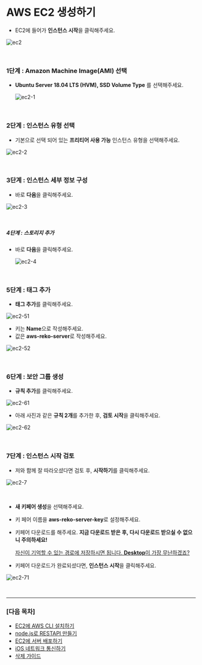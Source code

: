 # AWS EC2 생성하기
* EC2에 들어가 **인스턴스 시작**을 클릭해주세요.

![ec2](https://github.com/kyeahen/ExpressionRekognitionMusicService/blob/master/Guide/images/ec2.png)

<br/>

### 1단계 : Amazon Machine Image(AMI) 선택

* **Ubuntu Server 18.04 LTS (HVM), SSD Volume Type** 를 선택해주세요.

  ![ec2-1](https://github.com/kyeahen/ExpressionRekognitionMusicService/blob/master/Guide/images/ec2-1.png)

<br/>

### 2단계 : 인스턴스 유형 선택

* 기본으로 선택 되어 있는 **프리티어 사용 가능** 인스턴스 유형을 선택해주세요.

![ec2-2](https://github.com/kyeahen/ExpressionRekognitionMusicService/blob/master/Guide/images/ec2-2.png)

<br/>

### 3단계 : 인스턴스 세부 정보 구성

* 바로 **다음**을 클릭해주세요.

![ec2-3](https://github.com/kyeahen/ExpressionRekognitionMusicService/blob/master/Guide/images/ec2-3.png)

<br/>

##### 4단계 : 스토리지 추가

* 바로 **다음**을 클릭해주세요.

  ![ec2-4](https://github.com/kyeahen/ExpressionRekognitionMusicService/blob/master/Guide/images/ec2-4.png)

<br/>

### 5단계 : 태그 추가

- **태그 추가**를 클릭해주세요.

![ec2-51](https://github.com/kyeahen/ExpressionRekognitionMusicService/blob/master/Guide/images/ec2-51.png)



* 키는 **Name**으로 작성해주세요.
* 값은 **aws-reko-server**로 작성해주세요.

![ec2-52](https://github.com/kyeahen/ExpressionRekognitionMusicService/blob/master/Guide/images/ec2-52.png)

<br/>

### 6단계 : 보안 그룹 생성

* **규칙 추가**를 클릭해주세요.

![ec2-61](https://github.com/kyeahen/ExpressionRekognitionMusicService/blob/master/Guide/images/ec2-61.png)

* 아래 사진과 같은 **규칙 2개**를 추가한 후, **검토 시작**을 클릭해주세요.

![ec2-62](https://github.com/kyeahen/ExpressionRekognitionMusicService/blob/master/Guide/images/ec2-62.png)

<br/>

### 7단계 : 인스턴스 시작 검토

* 저와 함께 잘 따라오셨다면 검토 후, **시작하기**를 클릭해주세요.

![ec2-7](https://github.com/kyeahen/ExpressionRekognitionMusicService/blob/master/Guide/images/ec2-7.png)

<br/>

* **새 키페어 생성**을 선택해주세요.

* 키 페어 이름을 **aws-reko-server-key**로 설정해주세요.

* 키페어 다운로드를 해주세요. **지금 다운로드 받은 후, 다시 다운로드 받으실 수 없으니 주의하세요!**

  <u>자신이 기억할 수 있는 경로에 저장하시면 됩니다. **Desktop**이 가장 무난하겠죠?</u>

* 키페어 다운로드가 완료되셨다면, **인스턴스 시작**을 클릭해주세요.

![ec2-71](https://github.com/kyeahen/ExpressionRekognitionMusicService/blob/master/Guide/images/ec2-71.png)

<br/>

------

### [다음 목차]

- [EC2에 AWS CLI 설치하기](https://github.com/kyeahen/ExpressionRekognitionMusicService/blob/master/Guide/EC2%EC%97%90%20AWS%20CLI%20%EC%84%A4%EC%B9%98%ED%95%98%EA%B8%B0.md)
- [node.js로 RESTAPI 만들기](https://github.com/kyeahen/ExpressionRekognitionMusicService/blob/master/Guide/node.js%EB%A1%9C%20API%20%EB%A7%8C%EB%91%98%EA%B8%B0.md)
- [EC2에 서버 배포하기](https://github.com/kyeahen/ExpressionRekognitionMusicService/blob/master/Guide/EC2%EC%97%90%20%EC%84%9C%EB%B2%84%20%EB%B0%B0%ED%8F%AC%ED%95%98%EA%B8%B0.md)
- [iOS 네트워크 통신하기](https://github.com/kyeahen/ExpressionRekognitionMusicService/blob/master/Guide/iOS%20%EB%84%A4%ED%8A%B8%EC%9B%8C%ED%82%B9%20%ED%86%B5%EC%8B%A0%ED%95%98%EA%B8%B0.md)
- [삭제 가이드]()



